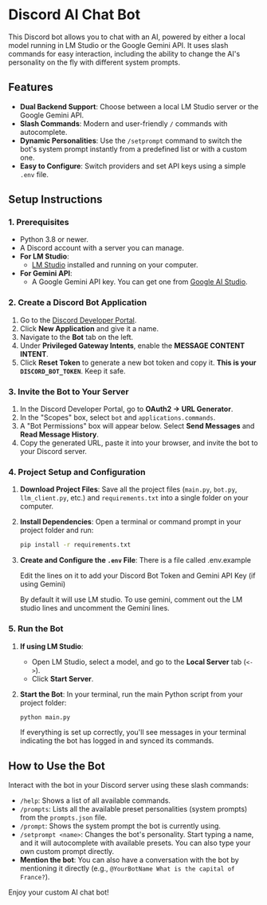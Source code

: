 # Discord AI Chat Bot

This Discord bot allows you to chat with an AI, powered by either a local model running in LM Studio or the Google Gemini API. It uses slash commands for easy interaction, including the ability to change the AI's personality on the fly with different system prompts.

## Features

- **Dual Backend Support**: Choose between a local LM Studio server or the Google Gemini API.
- **Slash Commands**: Modern and user-friendly `/` commands with autocomplete.
- **Dynamic Personalities**: Use the `/setprompt` command to switch the bot's system prompt instantly from a predefined list or with a custom one.
- **Easy to Configure**: Switch providers and set API keys using a simple `.env` file.

## Setup Instructions

### 1. Prerequisites

- Python 3.8 or newer.
- A Discord account with a server you can manage.
- **For LM Studio**:
    - [LM Studio](https://lmstudio.ai/) installed and running on your computer.
- **For Gemini API**:
    - A Google Gemini API key. You can get one from [Google AI Studio](https://aistudio.google.com/app/apikey).

### 2. Create a Discord Bot Application

1.  Go to the [Discord Developer Portal](https://discord.com/developers/applications).
2.  Click **New Application** and give it a name.
3.  Navigate to the **Bot** tab on the left.
4.  Under **Privileged Gateway Intents**, enable the **MESSAGE CONTENT INTENT**.
5.  Click **Reset Token** to generate a new bot token and copy it. **This is your `DISCORD_BOT_TOKEN`**. Keep it safe.

### 3. Invite the Bot to Your Server

1.  In the Discord Developer Portal, go to **OAuth2 -> URL Generator**.
2.  In the "Scopes" box, select `bot` and `applications.commands`.
3.  A "Bot Permissions" box will appear below. Select **Send Messages** and **Read Message History**.
4.  Copy the generated URL, paste it into your browser, and invite the bot to your Discord server.

### 4. Project Setup and Configuration

1.  **Download Project Files**:
    Save all the project files (`main.py`, `bot.py`, `llm_client.py`, etc.) and `requirements.txt` into a single folder on your computer.

2.  **Install Dependencies**:
    Open a terminal or command prompt in your project folder and run:
    ```bash
    pip install -r requirements.txt
    ```

3.  **Create and Configure the `.env` File**:
    There is a file called .env.example

    Edit the lines on it to add your Discord Bot Token and Gemini API Key (if using Gemini)

    By default it will use LM studio. To use gemini, comment out the LM studio lines and uncomment the Gemini lines.
    

### 5. Run the Bot

1.  **If using LM Studio**:
    - Open LM Studio, select a model, and go to the **Local Server** tab (`<->`).
    - Click **Start Server**.

2.  **Start the Bot**:
    In your terminal, run the main Python script from your project folder:
    ```bash
    python main.py
    ```
    If everything is set up correctly, you'll see messages in your terminal indicating the bot has logged in and synced its commands.

## How to Use the Bot

Interact with the bot in your Discord server using these slash commands:

-   `/help`: Shows a list of all available commands.
-   `/prompts`: Lists all the available preset personalities (system prompts) from the `prompts.json` file.
-   `/prompt`: Shows the system prompt the bot is currently using.
-   `/setprompt <name>`: Changes the bot's personality. Start typing a name, and it will autocomplete with available presets. You can also type your own custom prompt directly.
-   **Mention the bot**: You can also have a conversation with the bot by mentioning it directly (e.g., `@YourBotName What is the capital of France?`).

Enjoy your custom AI chat bot!


